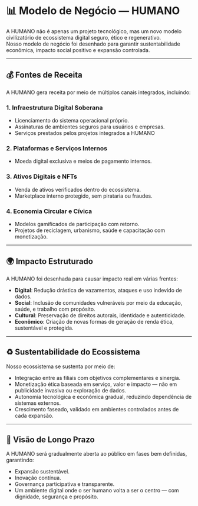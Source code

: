 # 📊 Modelo de Negócio — HUMANO

A HUMANO não é apenas um projeto tecnológico, mas um novo modelo civilizatório de ecossistema digital seguro, ético e regenerativo.  
Nosso modelo de negócio foi desenhado para garantir sustentabilidade econômica, impacto social positivo e expansão controlada.

---

## 💰 Fontes de Receita

A HUMANO gera receita por meio de múltiplos canais integrados, incluindo:

### 1. Infraestrutura Digital Soberana
- Licenciamento do sistema operacional próprio.
- Assinaturas de ambientes seguros para usuários e empresas.
- Serviços prestados pelos projetos integrados a HUMANO

### 2. Plataformas e Serviços Internos
- Moeda digital exclusiva e meios de pagamento internos.

### 3. Ativos Digitais e NFTs 
- Venda de ativos verificados dentro do ecossistema.
- Marketplace interno protegido, sem pirataria ou fraudes.

### 4. Economia Circular e Cívica
- Modelos gamificados de participação com retorno.
- Projetos de reciclagem, urbanismo, saúde e capacitação com monetização.

---

## 🌍 Impacto Estruturado

A HUMANO foi desenhada para causar impacto real em várias frentes:

- **Digital**: Redução drástica de vazamentos, ataques e uso indevido de dados.
- **Social**: Inclusão de comunidades vulneráveis por meio da educação, saúde, e trabalho com propósito.
- **Cultural**: Preservação de direitos autorais, identidade e autenticidade.
- **Econômico**: Criação de novas formas de geração de renda ética, sustentável e protegida.

---

## ♻️ Sustentabilidade do Ecossistema

Nosso ecossistema se sustenta por meio de:

- Integração entre as filiais com objetivos complementares e sinergia.
- Monetização ética baseada em serviço, valor e impacto — não em publicidade invasiva ou exploração de dados.
- Autonomia tecnológica e econômica gradual, reduzindo dependência de sistemas externos.
- Crescimento faseado, validado em ambientes controlados antes de cada expansão.

---

## 🧭 Visão de Longo Prazo

A HUMANO será gradualmente aberta ao público em fases bem definidas, garantindo:
- Expansão sustentável.
- Inovação contínua.
- Governança participativa e transparente.
- Um ambiente digital onde o ser humano volta a ser o centro — com dignidade, segurança e propósito.

